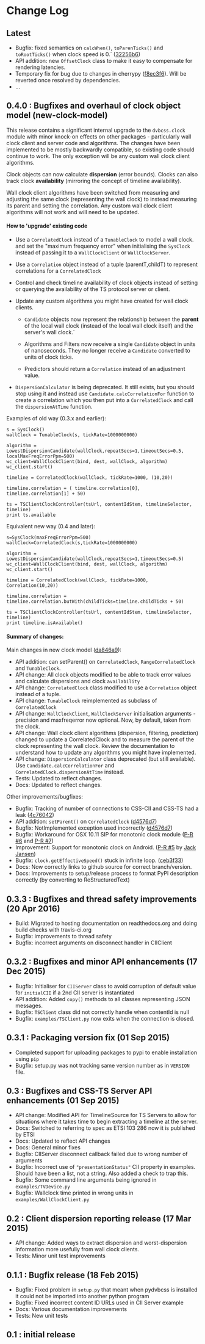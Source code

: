 # Change Log

## Latest

* Bugfix: fixed semantics on `calcWhen()`, `toParenTicks()` and `toRootTicks()`
  when clock speed is 0.` ([32256b6](https://github.com/bbc/pydvbcss/commit/32256b6f94ce01466ab4645097672e58a00456cc))
* API addition: new `OffsetClock` class to make it easy to compensate for rendering  latencies.
* Temporary fix for bug due to changes in cherrypy ([f8ec3f6](https://github.com/bbc/pydvbcss/commit/f8ec3f665896d8cc90c5963781e00d366c9d8331)). Will be reverted once resolved by dependencies.
* ...

## 0.4.0 : Bugfixes and overhaul of clock object model (new-clock-model)

This release contains a significant internal upgrade to the `dvbcss.clock`
module with minor knock-on effects on other packages - particularly wall clock
client and server code and algorithms. The changes have been implemented to
be mostly backwardly compatible, so existing code should continue to work. The
only exception will be any custom wall clock client algorithms.

Clock objects can now calculate **dispersion** (error bounds). Clocks can also
track clock **availability** (mirroring the concept of timeline availability).

Wall clock client algorithms have been switched from measuring and adjusting
the same clock (representing the wall clock) to instead measuring its parent
and setting the correlation. Any custom wall clock client algorithms will
not work and will need to be updated.

#### How to 'upgrade' existing code

* Use a `CorrelatedClock` instead of a `TunableClock` to model a wall clock.
  and set the "maximum frequency error" when initialising the `SysClock`
  instead of passing it to a `WallClockClient` or `WallClockServer`.
  
* Use a `Correlation` object instead of a tuple (parentT,childT) to represent
  correlations for a `CorrelatedClock`
  
* Control and check timeline availability of clock objects instead of setting
  or querying the availability of the TS protocol server or client.
  
* Update any custom algorithms you might have created for wall clock clients.

  * `Candidate` objects now represent the relationship between the **parent**
    of the local wall clock (instead of the local wall clock itself)
    and the server's wall clock.`
  
  * Algorithms and Filters now receive a single `Candidate` object in units of
    nanoseconds. They no longer receive a `Candidate` converted to units of
    clock ticks.
  
  * Predictors should return a `Correlation` instead of an adjustment value.
  
* `DispersionCalculator` is being deprecated. It still exists, but you should
  stop using it and instead use `Candidate.calcCorrelationFor` function to 
  create a correlation which you then put into a `CorrelatedClock` and call
  the `dispersionAtTime` function.
  
Examples of old way (0.3.x and earlier):
  
    s = SysClock()
    wallClock = TunableClock(s, tickRate=1000000000)

    algorithm = LowestDispersionCandidate(wallClock,repeatSecs=1,timeoutSecs=0.5, localMaxFreqErrorPpm=500)
    wc_client=WallClockClient(bind, dest, wallClock, algorithm)
    wc_client.start()

    timeline = CorrelatedClock(wallClock, tickRate=1000, (10,20))

    timeline.correlation = ( timeline.correlation[0], timeline.correlation[1] + 50)

    ts = TSClientClockController(tsUrl, contentIdStem, timelineSelector, timeline)
    print ts.available

Equivalent new way (0.4 and later):
  
    s=SysClock(maxFreqErrorPpm=500)
    wallClock=CorrelatedClock(s,tickRate=1000000000)

    algorithm = LowestDispersionCandidate(wallClock,repeatSecs=1,timeoutSecs=0.5)
    wc_client=WallClockClient(bind, dest, wallClock, algorithm)
    wc_client.start()

    timeline = CorrelatedClock(wallClock, tickRate=1000, Correlation(10,20))

    timeline.correlation = timeline.correlation.butWith(childTicks=timeline.childTicks + 50)

    ts = TSClientClockController(tsUrl, contentIdStem, timelineSelector, timeline)
    print timeline.isAvailable()

#### Summary of changes:

Main changes in new clock model ([da846a9](https://github.com/bbc/pydvbcss/commit/da846a96ec8dd3e23b4a3e363fd98d1c495cc8c5)):
* API addition: can setParent() on `CorrelatedClock`, `RangeCorrelatedClock` and `TunableClock`.
* API change: All clock objects modified to be able to track error values and calculate dispersions and clock `availability`
* API change: `CorrelatedClock` class modified to use a `Correlation` object instead of a tuple.
* API change: `TunableClock` reimplemented as subclass of `CorrelatedClock`
* API change: `WallClockClient`, `WallClockServer` initialisation arguments - precision and maxfreqerror now optional. Now, by default, taken from the clock.
* API change: Wall clock client algorithms (dispersion, filtering, prediction) changed to update a CorrelatedClock and to measure the parent of the clock representing the wall clock. Review the documentation to understand how to update any algorithms you might have implemented.
* API change: `DispersionCalculator` class deprecated (but still available). Use `Candidate.calcCorrelationFor` and `CorrelatedClock.dispersionAtTime` instead.
* Tests: Updated to reflect changes.
* Docs: Updated to reflect changes.

Other improvements/bugfixes:
* Bugfix: Tracking of number of connections to CSS-CII and CSS-TS had a leak ([4c76042](https://github.com/bbc/pydvbcss/commit/4c76042d2e6c69f2c38682468738ba8cca02b5d1))
* API addition: `setParent()` on `CorrelatedClock` ([d4576d7](https://github.com/bbc/pydvbcss/commit/d4576d7440e8e9f5ced4e73fa182edc05442b1b8))
* Bugfix: NotImplemented exception used incorrectly ([d4576d7](https://github.com/bbc/pydvbcss/commit/d4576d7440e8e9f5ced4e73fa182edc05442b1b8))
* Bugfix: Workaround for OSX 10.11 SIP for monotonic clock module ([P-R #6](https://github.com/bbc/pydvbcss/pull/6) and [P-R #7](https://github.com/bbc/pydvbcss/pull/7))
* Improvement: Support for monotonic clock on Android.
  ([P-R #5](https://github.com/bbc/pydvbcss/pull/5) by [Jack Jansen](https://github.com/jackjansen))
* Bugfix: `clock.getEffectiveSpeed()` stuck in infinite loop. ([ceb3f33](https://github.com/bbc/pydvbcss/commit/ceb3f33edb7b94359ecb2cac74046b92b2cc5094))
* Docs: Now correctly links to github source for correct branch/version.
* Docs: Improvements to setup/release process to format PyPI description correctly (by converting to ReStructuredText)

## 0.3.3 : Bugfixes and thread safety improvements (20 Apr 2016)

* Build: Migrated to hosting documentation on readthedocs.org and doing build checks with travis-ci.org
* Bugfix: improvements to thread safety
* Bugfix: incorrect arguments on disconnect handler in CIIClient

## 0.3.2 : Bugfixes and minor API enhancements (17 Dec 2015)

* Bugfix: Initialiser for `CIIServer` class to avoid corruption of default value for `initialCII` if a 2nd CII server is instantiated
* API addition: Added `copy()` methods to all classes representing JSON messages.
* Bugfix: `TSClient` class did not correctly handle when contentId is null
* Bugfix: `examples/TSClient.py` now exits when the connection is closed.

## 0.3.1 : Packaging version fix (01 Sep 2015)

* Completed support for uploading packages to pypi to enable installation using `pip`
* Bugfix: setup.py was not tracking same version number as in `VERSION` file.

## 0.3 : Bugfixes and CSS-TS Server API enhancements (01 Sep 2015)

* API change: Modified API for TimelineSource for TS Servers to allow for situations where it takes time to begin extracting a timeline at the server.
* Docs: Switched to referring to spec as ETSI 103 286 now it is published by ETSI
* Docs: Updated to reflect API changes
* Docs: General minor fixes
* Bugfix: CIIServer disconnect callback failed due to wrong number of arguments
* Bugfix: Incorrect use of `"presentationStatus"` CII property in examples. Should have been a list, not a string. Also added a check to trap this.
* Bugfix: Some command line arguments being ignored in `examples/TVDevice.py`
* Bugfix: Wallclock time printed in wrong units in `examples/WallClockClient.py`

## 0.2 : Client dispersion reporting release (17 Mar 2015)

* API change: Added ways to extract dispersion and worst-dispersion information more usefully from wall clock clients.
* Tests: Minor unit test improvements

## 0.1.1 : Bugfix release (18 Feb 2015)

* Bugfix: Fixed problem in `setup.py` that meant when pydvbcss is installed it could not be imported into another python program
* Bugfix: Fixed incorrect content ID URLs used in CII Server example
* Docs: Various documentation improvements
* Tests: New unit tests

## 0.1 : initial release
